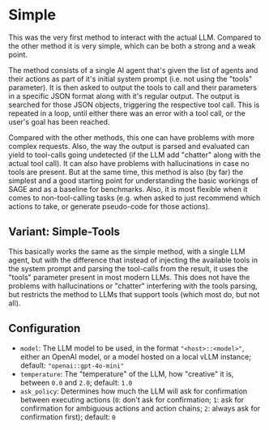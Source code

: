 # Simple

This was the very first method to interact with the actual LLM. Compared to the other method it is very simple, which can be both a strong and a weak point.

The method consists of a single AI agent that's given the list of agents and their actions as part of it's initial system prompt (i.e. not using the "tools" parameter). It is then asked to output the tools to call and their parameters in a specific JSON format along with it's regular output. The output is searched for those JSON objects, triggering the respective tool call. This is repeated in a loop, until either there was an error with a tool call, or the user's goal has been reached.

Compared with the other methods, this one can have problems with more complex requests. Also, the way the output is parsed and evaluated can yield to tool-calls going undetected (if the LLM add "chatter" along with the actual tool call). It can also have problems with hallucinations in case no tools are present. But at the same time, this method is also (by far) the simplest and a good starting point for understanding the basic workings of SAGE and as a baseline for benchmarks. Also, it is most flexible when it comes to non-tool-calling tasks (e.g. when asked to just recommend which actions to take, or generate pseudo-code for those actions).

## Variant: Simple-Tools

This basically works the same as the simple method, with a single LLM agent, but with the difference that instead of injecting the available tools in the system prompt and parsing the tool-calls from the result, it uses the "tools" parameter present in most modern LLMs. This does not have the problems with hallucinations or "chatter" interfering with the tools parsing, but restricts the method to LLMs that support tools (which most do, but not all).

## Configuration

* `model`: The LLM model to be used, in the format `"<host>::<model>"`, either an OpenAI model, or a model hosted on a local vLLM instance; default: `"openai::gpt-4o-mini"`
* `temperature`: The "temperature" of the LLM, how "creative" it is, between `0.0` and `2.0`; default: `1.0`
* `ask_policy`: Determines how much the LLM will ask for confirmation between executing actions (`0`: don't ask for confirmation; `1`: ask for confirmation for ambiguous actions and action chains; `2`: always ask for confirmation first); default: `0`